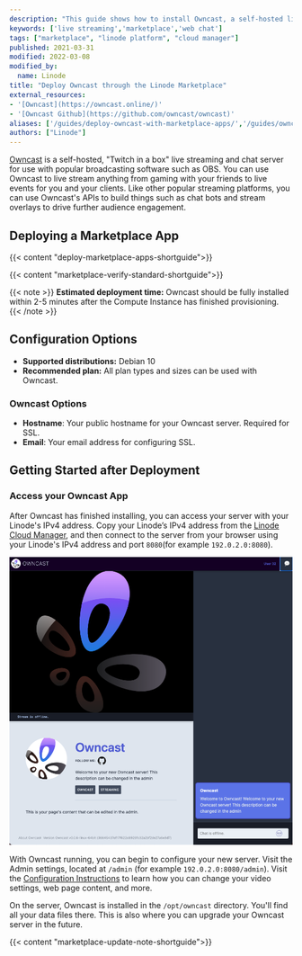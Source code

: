 ```yaml
---
description: "This guide shows how to install Owncast, a self-hosted live video and webchat server that works with common broadcasting software, from the Linode One-Click Marketplace."
keywords: ['live streaming','marketplace','web chat']
tags: ["marketplace", "linode platform", "cloud manager"]
published: 2021-03-31
modified: 2022-03-08
modified_by:
  name: Linode
title: "Deploy Owncast through the Linode Marketplace"
external_resources:
- '[Owncast](https://owncast.online/)'
- '[Owncast Github](https://github.com/owncast/owncast)'
aliases: ['/guides/deploy-owncast-with-marketplace-apps/','/guides/owncast-marketplace-app/']
authors: ["Linode"]
---
```


[Owncast](https://owncast.online/) is a self-hosted, "Twitch in a box" live streaming and chat server for use with popular broadcasting software such as OBS. You can use Owncast to live stream anything from gaming with your friends to live events for you and your clients. Like other popular streaming platforms, you can use Owncast's APIs to build things such as chat bots and stream overlays to drive further audience engagement.

## Deploying a Marketplace App

{{< content "deploy-marketplace-apps-shortguide">}}

{{< content "marketplace-verify-standard-shortguide">}}

{{< note >}}
**Estimated deployment time:** Owncast should be fully installed within 2-5 minutes after the Compute Instance has finished provisioning.
{{< /note >}}

## Configuration Options

- **Supported distributions:** Debian 10
- **Recommended plan:** All plan types and sizes can be used with Owncast.

### Owncast Options

- **Hostname**: Your public hostname for your Owncast server. Required for SSL.
- **Email**: Your email address for configuring SSL.

## Getting Started after Deployment

### Access your Owncast App

After Owncast has finished installing, you can access your server with your Linode's IPv4 address. Copy your Linode’s IPv4 address from the [Linode Cloud Manager](https://cloud.linode.com), and then connect to the server from your browser using your Linode's IPv4 address and port `8080`(for example `192.0.2.0:8080`).

![owncast.png 'The Owncast stream view'](owncast.png)

With Owncast running, you can begin to configure your new server. Visit the Admin settings, located at `/admin` (for example `192.0.2.0:8080/admin`). Visit the [Configuration Instructions](https://owncast.online/docs/configuration/?source=linodemarketplace) to learn how you can change your video settings, web page content, and more.

On the server, Owncast is installed in the  `/opt/owncast` directory. You'll find all your data files there. This is also where you can upgrade your Owncast server in the future.

{{< content "marketplace-update-note-shortguide">}}
